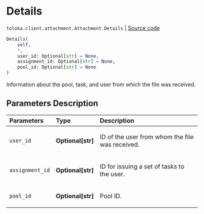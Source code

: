 # Details
`toloka.client.attachment.Attachment.Details` | [Source code](https://github.com/Toloka/toloka-kit/blob/v0.1.26/src/client/attachment.py#L33)

```python
Details(
    self,
    *,
    user_id: Optional[str] = None,
    assignment_id: Optional[str] = None,
    pool_id: Optional[str] = None
)
```

Information about the pool, task, and user from which the file was received.

## Parameters Description

| Parameters | Type | Description |
| :----------| :----| :-----------|
`user_id`|**Optional\[str\]**|<p>ID of the user from whom the file was received.</p>
`assignment_id`|**Optional\[str\]**|<p>ID for issuing a set of tasks to the user.</p>
`pool_id`|**Optional\[str\]**|<p>Pool ID.</p>
